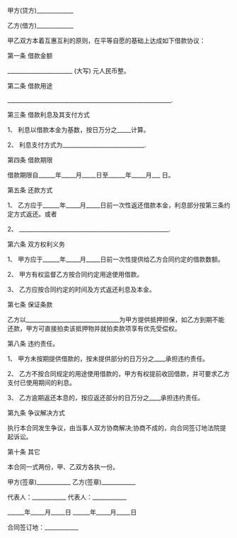 
 


甲方(贷方)_____________


乙方(借方)_____________


甲乙双方本着互惠互利的原则，在平等自愿的基础上达成如下借款协议：


第一条 借款金额


_______________________ (大写) 元人民币整。


第二条 借款用途


__________________________________________________________.


第三条 借款利息及其支付方式


1、 利息以借款本金为基数，按日万分之_____计算。


2、 利息支付方式为_____________________________.


第四条 借款期限


借款期限自______年_____月_____日至______年_____月___ 日。


第五条 还款方式


1、 乙方应于______年_____月_____日前一次性返还借款本金，利息部分按第三条约定方式返还。或者


2、 _____________________________________________________.


第六条 双方权利义务


1、 甲方应于______年_____月_____日前一次性提供给乙方合同约定的借款数额。


2、 甲方有权监督乙方按合同约定用途使用借款。


3、 乙方应按合同约定的时间及方式返还利息及本金。


第七条 保证条款


乙方以_________________________________为甲方提供抵押担保，如乙方到期不能还款，甲方可直接拍卖该抵押物并就拍卖款项享有优先受偿权。


第八条 违约责任。


1、 甲方未按期提供借款的，按未提供部分的日万分之____承担违约责任。


2、 乙方不按合同规定的用途使用借款的，甲方有权提前收回借款，并可要求乙方支付已使用期间的利息。


3、 乙方逾期返还本息的，按应返还部分的日万分之____承担违约责任。


第九条 争议解决方式


执行本合同发生争议，由当事人双方协商解决;协商不成的，向合同签订地法院提起诉讼。


第十条 其它


本合同一式两份，甲、乙双方各执一份。


甲方(签章)____________ 乙方(签章)____________


代表人：____________ 代表人：____________


______年_____月_____日 ______年_____月_____日


合同签订地：____________
 


 

 
 
 
 
 
  


  
 

  


  


  
 
 
 
 

